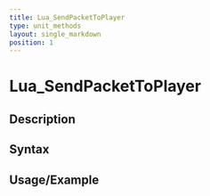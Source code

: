 ```yaml
---
title: Lua_SendPacketToPlayer
type: unit_methods
layout: single_markdown
position: 1
---
```


# Lua_SendPacketToPlayer

## Description

## Syntax

## Usage/Example


